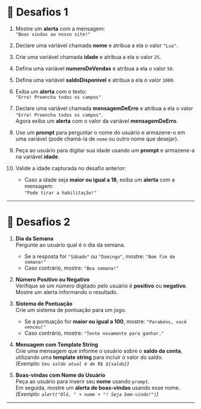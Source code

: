 # 🧩 Desafios 1

1. Mostre um **alerta** com a mensagem:  
   `"Boas vindas ao nosso site!"`

2. Declare uma variável chamada **nome** e atribua a ela o valor `"Lua"`.

3. Crie uma variável chamada **idade** e atribua a ela o valor `25`.

4. Defina uma variável **numeroDeVendas** e atribua a ela o valor `50`.

5. Defina uma variável **saldoDisponivel** e atribua a ela o valor `1000`.

6. Exiba um **alerta** com o texto:  
   `"Erro! Preencha todos os campos"`

7. Declare uma variável chamada **mensagemDeErro** e atribua a ela o valor `"Erro! Preencha todos os campos"`.  
   Agora exiba um **alerta** com o valor da variável **mensagemDeErro**.

8. Use um **prompt** para perguntar o nome do usuário e armazene-o em uma variável (pode chamá-la de `nome` ou outro nome que desejar).

9. Peça ao usuário para digitar sua idade usando um **prompt** e armazene-a na variável **idade**.

10. Valide a idade capturada no desafio anterior:  
    - Caso a idade seja **maior ou igual a 18**, exiba um **alerta** com a mensagem:  
      `"Pode tirar a habilitação!"`
---

# 🧩 Desafios 2

1. **Dia da Semana**  
   Pergunte ao usuário qual é o dia da semana.  
   - Se a resposta for `"Sábado"` ou `"Domingo"`, mostre: `"Bom fim de semana!"`  
   - Caso contrário, mostre: `"Boa semana!"`

2. **Número Positivo ou Negativo**  
   Verifique se um número digitado pelo usuário é **positivo** ou **negativo**.  
   Mostre um alerta informando o resultado.

3. **Sistema de Pontuação**  
   Crie um sistema de pontuação para um jogo.  
   - Se a pontuação for **maior ou igual a 100**, mostre: `"Parabéns, você venceu!"`  
   - Caso contrário, mostre: `"Tente novamente para ganhar."`

4. **Mensagem com Template String**  
   Crie uma mensagem que informe o usuário sobre o **saldo da conta**,  
   utilizando uma **template string** para incluir o valor do saldo.  
   *(Exemplo: `Seu saldo atual é de R$ ${saldo}`)*

5. **Boas-vindas com Nome do Usuário**  
   Peça ao usuário para inserir seu **nome** usando `prompt`.  
   Em seguida, mostre um **alerta de boas-vindas** usando esse nome.  
   *(Exemplo: `alert("Olá, " + nome + "! Seja bem-vindo!")`)*

---
